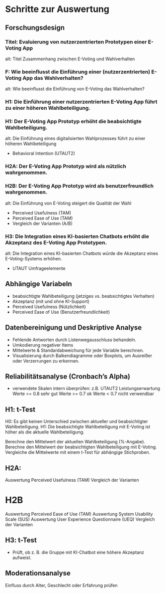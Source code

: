 # Schritte zur Auswertung

## Forschungsdesign

### Titel: Evaluierung von nutzerzentrierten Prototypen einer E-Voting App
alt: Titel Zusammenhang zwischen E-Voting und Wahlverhalten

### F: Wie beeinflusst die Einführung einer (nutzerzentrierten) E-Voting App das Wahlverhalten?
alt: Wie beeinflusst die Einführung von E-Voting das Wahlverhalten?

### H1: Die Einführung einer nutzerzentrierten E-Voting App führt zu einer höheren Wahlbeteiligung.
### H1: Der E-Voting App Prototyp erhöht die beabsichtigte Wahlbeteiligung.
alt: Die Einführung eines digitalisierten Wahlprozesses führt zu einer höheren Wahlbeteiligung
- Behavioral Intention (UTAUT2)

### H2A: Der E-Voting App Prototyp wird als nützlich wahrgenommen.
### H2B: Der E-Voting App Prototyp wird als benutzerfreundlich wahrgenommen.
alt: Die Einführung von E-Voting steigert die Qualität der Wahl
- Perceived Usefulness (TAM)
- Perceived Ease of Use (TAM)
- Vergleich der Varianten (A/B)

### H3: Die Integration eines KI-basierten Chatbots erhöht die Akzeptanz des E-Voting App Prototypen.
alt: Die Integration eines KI-basierten Chatbots würde die Akzeptanz eines E-Voting-Systems erhöhen.
- UTAUT Umfrageelemente

## Abhängige Variabeln
- beabsichtigte Wahlbeteiligung (jetziges vs. beabsichtigtes Verhalten)
- Akzeptanz (mit und ohne KI-Support)
- Perceived Usefulness (Nützlichkeit)
- Perceived Ease of Use (Benutzerfreundlichkeit)

## Datenbereinigung und Deskriptive Analyse
- Fehlende Antworten durch Listenwegausschluss behandeln.
- Umkodierung negativer Items
- Mittelwerte & Standardabweichung für jede Variable berechnen.
- Visualisierung durch Balkendiagramme oder Boxplots, um Ausreißer oder Verzerrungen zu erkennen.

## Reliabilitätsanalyse (Cronbach’s Alpha)
- verwendete Skalen intern überprüfen:
z.B. UTAUT2 Leistungserwartung
Werte >= 0.8 sehr gut
Werte >= 0.7 ok
Werte < 0.7 nicht verwendbar 

## H1: t-Test
H0: Es gibt keinen Unterschied zwischen aktueller und beabsichtigter Wahlbeteiligung.
H1: Die beabsichtigte Wahlbeteiligung mit E-Voting ist höher als die aktuelle Wahlbeteiligung.

Berechne den Mittelwert der aktuellen Wahlbeteiligung (%-Angabe).
Berechne den Mittelwert der beabsichtigten Wahlbeteiligung mit E-Voting.
Vergleiche die Mittelwerte mit einem t-Test für abhängige Stichproben.

## H2A: 
Auswertung Perceived Usefulness (TAM)
Vergleich der Varianten

# H2B
Auswertung Perceived Ease of Use (TAM)
Auswertung System Usability Scale (SUS)
Auswertung User Experience Questionnaire (UEQ)
Vergleich der Varianten

## H3: t-Test
- Prüft, ob z. B. die Gruppe mit KI-Chatbot eine höhere Akzeptanz aufweist.

## Moderationsanalyse
Einfluss durch Alter, Geschlecht oder Erfahrung prüfen